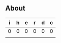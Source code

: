 
## About

| i   | h   | e   | r   | d   | c   |
| --- | --- | --- | --- | --- | --- |
| 0   | 0   | 0   | 0   | 0   | 0   | 
|     |     |     |     |     |     |
